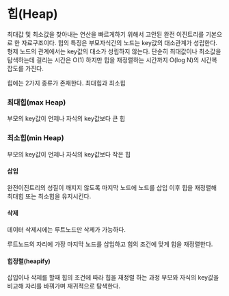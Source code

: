 # 힙(Heap)
최대값 및 최소값을 찾아내는 연산을 빠르게하기 위해서 고안된 
완전 이진트리를 기본으로 한 자료구조이다.
힙의 특징은 부모자식간의 노드는 key값의 대소관계가 성립한다.
형제 노드의 관계에서는 key값의 대소가 성립하지 않는다.
단순히 최대값이나 최소값을 탐색하는데 걸리는 시간은 O(1)
하지만 힙을 재정렬하는 시간까지 O(log N)의 시간복잡도를 가진다.

힙에는 2가지 종류가 존재한다.
최대힙과 최소힙


### 최대힙(max Heap)
부모의 key값이 언제나 자식의 key값보다 큰 힙

### 최소힙(min Heap)
부모의 key값이 언제나 자식의 key값보다 작은 힙

#### 삽입
완전이진트리의 성질이 깨지지 않도록 마지막 노드에 노드를 삽입
이후 힙을 재정렬해 최대힙 또는 최소힙을 유지시킨다.

#### 삭제
데이터 삭제시에는 루트노드만 삭제가 가능하다.

루트노드의 자리에 가장 마지막 노드를 삽입하고 힙의 조건에 맞게 힙을 재정렬한다.

#### 힙정렬(heapify)
삽입이나 삭제를 할때 힙의 조건에 따라 힙을 재정렬 하는 과정 
부모와 자식의 key값을 비교해 자리를 바꿔가며 재귀적으로 탐색한다.